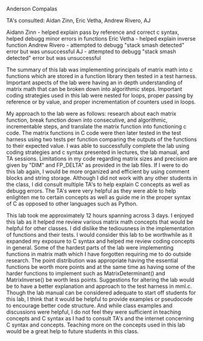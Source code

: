 Anderson Compalas

TA's consulted: Aidan Zinn, Eric Vetha, Andrew Rivero, AJ 

Aidann Zinn - helped explain pass by reference and correct c syntax, helped debugg minor errors in functions
Eric Vetha - helped explain inverse function
Andrew Rivero - attempted to debugg "stack smash detected" error but was unsuccessful
AJ - attempted to debugg "stack smash detected" error but was unsuccessful


The summary of this lab was implementing principals of matrix math into c functions which are stored in a function library then tested in a test harness.
Important aspects of the lab were having an in depth understanding of matrix math that can be broken down into algorithmic steps.
Important coding strategies used in this lab were nested for loops, proper passing by reference or by value, and proper incrementation of counters used in loops.

My approach to the lab were as follows: research about each matrix function, break function down into consecutive, and algorithmic, incrementable steps, and translate the matrix function into functioning c code. The matrix functions in C code were then later tested in the test harness using two tests per function comparing the outputs of the functions to their expected value. 
I was able to successfully complete the lab using coding strategies and c syntax presented in lectures, the lab manual, and TA sessions.
Limitations in my code regarding matrix sizes and precision are given by "DIM" and FP_DELTA" as provided in the lab files.
If I were to do this lab again, I would be more organized and efficient by using comment blocks and string storage.
Although I did not work with any other students in the class, I did consult multiple TA's to help explain C concepts as well as debugg errors.
The TA's were very helpful as they were able to help enlighten me to certain concepts as well as guide me in the proper syntax of C as opposed to other languages such as Python.

This lab took me approximately 12 hours spanning across 3 days.
I enjoyed this lab as it helped me review various matrix math concepts that would be helpful for other classes.
I did dislike the tediousness in the implementation of functions and their tests.
I would consider this lab to be worthwhile as it expanded my exposure to C syntax and helped me review coding concepts in general.
Some of the hardest parts of the lab were implementing functions in matrix math which I have forgotten requiring me to do outside research.
The point distribution was appropriate having the essential functions be worth more points and at the same time as having some of the harder functions to implement such as MatrixDeterminant() and MatrixInverse() be worth less points.
Suggestions for altering the lab would be to have a better explanation and approach to the test harness in mml.c.
Though the lab manual can be considered adequate to start off students for this lab, I think that it would be helpful to provide examples or pseudocode to encourage better code structure.
And while class examples and discussions were helpful, I do not feel they were sufficient in teaching concepts and C syntax as I had to consult TA's and the internet concerning C syntax and concepts.
Teaching more on the concepts used in this lab would be a great help to future students in this class.